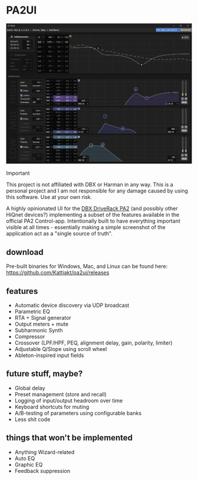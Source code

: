 # PA2UI

![Main screen](assets/preview.png)

> [!IMPORTANT]
> This project is not affiliated with DBX or Harman in any way. This is a personal project and I am not responsible for any damage caused by using this software. Use at your own risk.

A highly opinionated UI for the [DBX DriveRack PA2](https://dbxpro.com/en/products/driverack-pa2) (and possibly other HiQnet devices?) implementing a subset of the features available in the official PA2 Control-app. Intentionally built to have everything important visible at all times - essentially making a simple screenshot of the application act as a "single source of truth".

## download

Pre-built binaries for Windows, Mac, and Linux can be found here: https://github.com/Kattjakt/pa2ui/releases

## features

- Automatic device discovery via UDP broadcast
- Parametric EQ
- RTA + Signal generator
- Output meters + mute
- Subharmonic Synth
- Compressor
- Crossover (LPF/HPF, PEQ, alignment delay, gain, polarity, limiter)
- Adjustable Q/Slope using scroll wheel
- Ableton-inspired input fields

## future stuff, maybe?

- Global delay
- Preset management (store and recall)
- Logging of input/output headroom over time
- Keyboard shortcuts for muting
- A/B-testing of parameters using configurable banks
- Less shit code

## things that won't be implemented

- Anything Wizard-related
- Auto EQ
- Graphic EQ
- Feedback suppression
